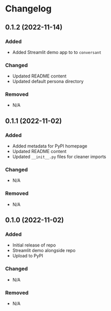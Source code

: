 # Changelog

## 0.1.2 (2022-11-14)

### Added
- Added Streamlit demo app to to `conversant`

### Changed
- Updated README content
- Updated default persona directory 

### Removed
- N/A

## 0.1.1 (2022-11-02)

### Added
- Added metadata for PyPI homepage
- Updated README content
- Updated `__init__.py` files for cleaner imports

### Changed
- N/A

### Removed
- N/A
## 0.1.0 (2022-11-02)

### Added
- Initial release of repo
- Streamlit demo alongside repo
- Upload to PyPI

### Changed
- N/A

### Removed
- N/A